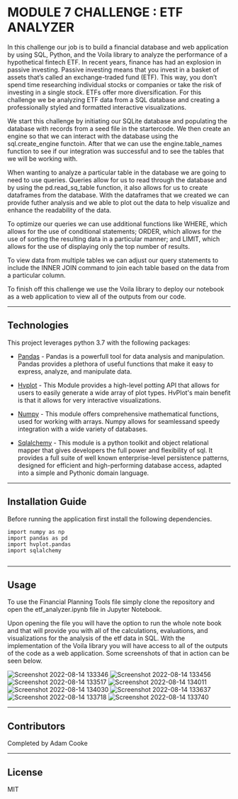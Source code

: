 # MODULE 7 CHALLENGE : ETF ANALYZER

In this challenge our job is to build a financial database and web application by using SQL, Python, and the Voila library to analyze the performance of a hypothetical fintech ETF. In recent years, finance has had an explosion in passive investing. Passive investing means that you invest in a basket of assets that’s called an exchange-traded fund (ETF). This way, you don’t spend time researching individual stocks or companies or take the risk of investing in a single stock. ETFs offer more diversification. For this challenge we be analyzing ETF data from a SQL database and creating a professionally styled and formatted interactive visualizations.

We start this challenge by initiating our SQLite database and populating the database with records from a seed file in the startercode. We then create an engine so that we can interact with the database using the sql.create_engine functoin. After that we can use the engine.table_names function to see if our integration was successful and to see the tables that we will be working with. 

When wanting to analyze a particular table in the database we are going to need to use queries. Queries allow for us to read through the database and by using the pd.read_sq_table function, it also allows for us to create dataframes from the database. With the dataframes that we created we can provide futher analysis and we able to plot out the data to help visualize and enhance the readability of the data.

To optimize our queries we can use additional functions like WHERE, which allows for the use of conditional statements; ORDER, which allows for the use of sorting the resulting data in a particular manner; and LIMIT, which allows for the use of displaying only the top number of results.

To view data from multiple tables we can adjust our query statements to include the INNER JOIN command to join each table based on the data from a particular column.

To finish off this challenge we use the Voila library to deploy our notebook as a web application to view all of the outputs from our code.

---

## Technologies

This project leverages python 3.7 with the following packages:

* [Pandas](https://github.com/google/pandas) - Pandas is a powerfull tool for data analysis and manipulation. Pandas provides a plethora of useful functions that make it easy to express, analyze, and manipulate data.

* [Hvplot](https://github.com/google/hvplot) - This Module provides a high-level potting API that allows for users to easily generate a wide array of plot types. HvPlot's main benefit is that it allows for very interactive visualizations.

* [Numpy](https://github.com/google/numpy) - This module offers comprehensive mathematical functions, used for working with arrays. Numpy allows for seamlessand speedy integration with a wide variety of databases.

* [Sqlalchemy](https://github.com/google/sqlalchemy) - This module is a python toolkit and object relational mapper that gives developers the full power and flexibility of sql. It provides a full suite of well known enterprise-level persistence patterns, designed for efficient and high-performing database access, adapted into a simple and Pythonic domain language.

---

## Installation Guide

Before running the application first install the following dependencies.

```
import numpy as np
import pandas as pd
import hvplot.pandas
import sqlalchemy


```

---

## Usage

To use the Financial Planning Tools file simply clone the repository and open the etf_analyzer.ipynb file in Jupyter Notebook.

Upon opening the file you will have the option to run the whole note book and that will provide you with all of the calculations, evaluations, and visualizations for the analysis of the etf data in SQL. With the implementation of the Voila library you will have access to all of the outputs of the code as a web application. Some screenshots of that in action can be seen below.

![Screenshot 2022-08-14 133346](https://user-images.githubusercontent.com/107158380/185275862-40a458b4-6851-4047-8e22-1384b973ce6a.png)
![Screenshot 2022-08-14 133456](https://user-images.githubusercontent.com/107158380/185275884-8b454c17-4b93-4ad6-a47f-7cb50076fdcf.png)
![Screenshot 2022-08-14 133517](https://user-images.githubusercontent.com/107158380/185275911-a89af7bd-b17c-487e-abda-8e6142566e4f.png)
![Screenshot 2022-08-14 134011](https://user-images.githubusercontent.com/107158380/185276191-87bdd9fc-dd25-49df-b79e-56b777489aa1.png)
![Screenshot 2022-08-14 134030](https://user-images.githubusercontent.com/107158380/185276199-929b92c4-4aad-4803-b883-f17ed47136f9.png)
![Screenshot 2022-08-14 133637](https://user-images.githubusercontent.com/107158380/185275938-81ba9a66-f85e-4c33-ba39-808d94dd7c6d.png)
![Screenshot 2022-08-14 133718](https://user-images.githubusercontent.com/107158380/185276053-846b7d6b-877c-4cc0-986b-65f2bc882f73.png)
![Screenshot 2022-08-14 133740](https://user-images.githubusercontent.com/107158380/185276185-9b7295fe-64ac-481a-bb5b-2284c6206d2f.png)

---

## Contributors

Completed by Adam Cooke

---

## License

MIT

